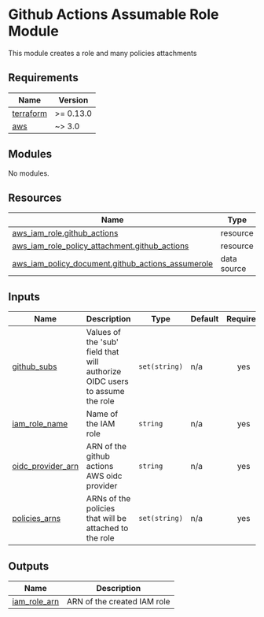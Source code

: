 <!-- BEGIN_TF_DOCS -->
# Github Actions Assumable Role Module
This module creates a role and many policies attachments

## Requirements

| Name | Version |
|------|---------|
| <a name="requirement_terraform"></a> [terraform](#requirement\_terraform) | >= 0.13.0 |
| <a name="requirement_aws"></a> [aws](#requirement\_aws) | ~> 3.0 |

## Modules

No modules.

## Resources

| Name | Type |
|------|------|
| [aws_iam_role.github_actions](https://registry.terraform.io/providers/hashicorp/aws/latest/docs/resources/iam_role) | resource |
| [aws_iam_role_policy_attachment.github_actions](https://registry.terraform.io/providers/hashicorp/aws/latest/docs/resources/iam_role_policy_attachment) | resource |
| [aws_iam_policy_document.github_actions_assumerole](https://registry.terraform.io/providers/hashicorp/aws/latest/docs/data-sources/iam_policy_document) | data source |

## Inputs

| Name | Description | Type | Default | Required |
|------|-------------|------|---------|:--------:|
| <a name="input_github_subs"></a> [github\_subs](#input\_github\_subs) | Values of the 'sub' field that will authorize OIDC users to assume the role | `set(string)` | n/a | yes |
| <a name="input_iam_role_name"></a> [iam\_role\_name](#input\_iam\_role\_name) | Name of the IAM role | `string` | n/a | yes |
| <a name="input_oidc_provider_arn"></a> [oidc\_provider\_arn](#input\_oidc\_provider\_arn) | ARN of the github actions AWS oidc provider | `string` | n/a | yes |
| <a name="input_policies_arns"></a> [policies\_arns](#input\_policies\_arns) | ARNs of the policies that will be attached to the role | `set(string)` | n/a | yes |

## Outputs

| Name | Description |
|------|-------------|
| <a name="output_iam_role_arn"></a> [iam\_role\_arn](#output\_iam\_role\_arn) | ARN of the created IAM role |
<!-- END_TF_DOCS -->
